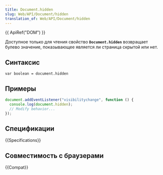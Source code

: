 ```yaml
---
title: Document.hidden
slug: Web/API/Document/hidden
translation_of: Web/API/Document/hidden
---
```


{{ ApiRef("DOM") }}

Доступное только для чтения свойство **`Document.hidden`** возвращает булево значение, показывающее является ли страница скрытой или нет.

## Синтаксис

```
var boolean = document.hidden
```

## Примеры

```js
document.addEventListener("visibilitychange", function () {
  console.log(document.hidden);
  // Modify behavior...
});
```

## Спецификации

{{Specifications}}

## Совместимость с браузерами

{{Compat}}
